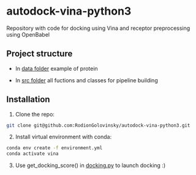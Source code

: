 # autodock-vina-python3
Repository with code for docking using Vina and receptor preprocessing using OpenBabel

## Project structure

- In [data folder](data/) example of protein

- In [src folder](src/) all fuctions and classes for pipeline building

## Installation

1. Clone the repo:

```bash
git clone git@github.com:RodionGolovinsky/autodock-vina-python3.git
```

2. Install virtual environment with conda:

```bash
conda env create -f environment.yml
conda activate vina
```
3. Use get_docking_score() in [docking.py](src/docking.py) to launch docking :)
